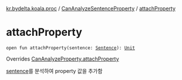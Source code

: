 [kr.bydelta.koala.proc](../index.md) / [CanAnalyzeSentenceProperty](index.md) / [attachProperty](./attach-property.md)

# attachProperty

`open fun attachProperty(sentence: `[`Sentence`](../../kr.bydelta.koala.data/-sentence/index.md)`): `[`Unit`](https://kotlinlang.org/api/latest/jvm/stdlib/kotlin/-unit/index.html)

Overrides [CanAnalyzeProperty.attachProperty](../-can-analyze-property/attach-property.md)

[sentence](attach-property.md#kr.bydelta.koala.proc.CanAnalyzeSentenceProperty$attachProperty(kr.bydelta.koala.data.Sentence)/sentence)를 분석하여 property 값을 추가함

